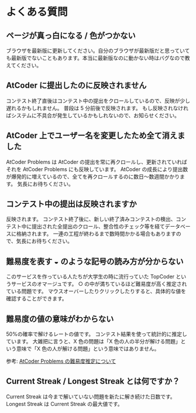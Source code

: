 # よくある質問

## ページが真っ白になる / 色がつかない

ブラウザを最新版に更新してください。自分のブラウザが最新版だと思っていても最新版でないこともあります。本当に最新版なのに動かない時はバグなので教えてください。

## AtCoder に提出したのに反映されません

コンテスト終了直後はコンテスト中の提出をクロールしているので、反映が少し遅れるかもしれません。
普段は 5 分前後で反映されます。
もし反映されなければシステムに不具合が発生しているかもしれないので、お知らせください。

## AtCoder 上でユーザー名を変更したため全て消えました

AtCoder Problems は AtCoder の提出を常に再クロールし、更新されていればそれを AtCoder Problems にも反映しています。
AtCoder の成長により提出数が爆発的に増えているので、全てを再クロールするのに数日〜数週間かかります。
気長にお待ちください。

## コンテスト中の提出は反映されますか

反映されます。
コンテスト終了後に、新しい終了済みコンテストの検出、コンテスト中に提出された全提出のクロール、整合性のチェック等を経てデータベースに格納されます。
一連の工程が終わるまで数時間かかる場合もありますので、気長にお待ちください。

## 難易度を表す ◒ のような記号の読み方が分からない

このサービスを作っている人たちが大学生の時に流行っていた TopCoder というサービスのオマージュです。
○ の中が満ちているほど難易度が高く推定されている問題です。
マウスオーバーしたりクリックしたりすると、具体的な値を確認することができます。

## 難易度の値の意味がわからない

50%の確率で解けるレートの値です。
コンテスト結果を使って統計的に推定しています。
大雑把に言うと、X 色の問題は「X 色の人の半分が解ける問題」という意味で「X 色の人が解ける問題」という意味ではありません。

参考: [AtCoder Problems の難易度推定について](http://pepsin-amylase.hatenablog.com/entry/atcoder-problems-difficulty)

## Current Streak / Longest Streak とは何ですか？

Current Streak は今まで解いていない問題を新たに解き続けた日数です。Longest Streak は Current Streak の最大値です。

